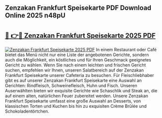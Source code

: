 ## Zenzakan Frankfurt Speisekarte PDF Download Online 2025 n48pU

# <h2><a href="http://gcegtb.nevu.top/?p=Zenzakan+Frankfurt+Speisekarte">🔗 👉🔴 Zenzakan Frankfurt Speisekarte 2025 PDF</a></h2>

[![Zenzakan Frankfurt Speisekarte 2025 PDF](https://i.imgur.com/dBaPXMq.png)](http://gcegtb.nevu.top/?p=Zenzakan+Frankfurt+Speisekarte)
In einem Restaurant oder Café bietet das Menü nicht nur eine Liste der angebotenen Gerichte, sondern auch die Möglichkeit, ein köstliches und für Ihren Geschmack geeignetes Gericht zu wählen. Wenn Sie nach einem leichten und frischen Gericht suchen, empfehlen wir Ihnen, unseren Salatbereich auf der Zenzakan Frankfurt Speisekarte unserer Cafeteria zu besuchen. Für Fleischliebhaber gibt es auf unserer Zenzakan Frankfurt Speisekarte eine Auswahl an Gerichten: Rindfleisch, Schweinefleisch, Huhn und Fisch. Unseren Auserwählten bieten wir exquisite Gerichte wie Schaschlik und Steak an, die auf einem alten, natürlichen Feuer zubereitet werden. Unsere Zenzakan Frankfurt Speisekarte umfasst eine große Auswahl an Desserts, von klassischen Torten und Kuchen bis hin zu exquisiten Crème Brûlée und Schokoladentörtchen.
